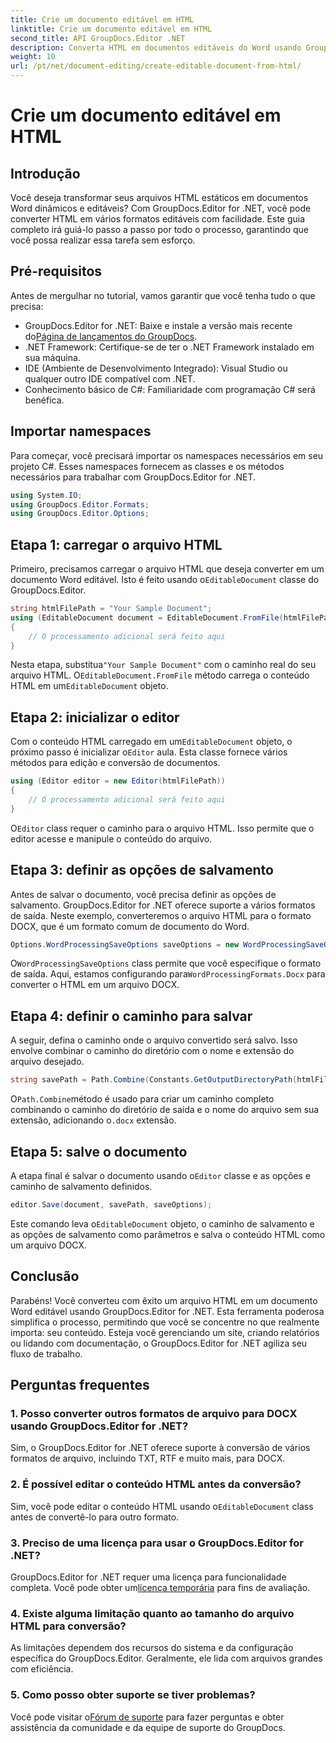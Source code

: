 ```yaml
---
title: Crie um documento editável em HTML
linktitle: Crie um documento editável em HTML
second_title: API GroupDocs.Editor .NET
description: Converta HTML em documentos editáveis do Word usando GroupDocs.Editor for .NET com este guia passo a passo. Perfeito para agilizar seu fluxo de trabalho de gerenciamento de documentos.
weight: 10
url: /pt/net/document-editing/create-editable-document-from-html/
---
```


# Crie um documento editável em HTML

## Introdução
Você deseja transformar seus arquivos HTML estáticos em documentos Word dinâmicos e editáveis? Com GroupDocs.Editor for .NET, você pode converter HTML em vários formatos editáveis com facilidade. Este guia completo irá guiá-lo passo a passo por todo o processo, garantindo que você possa realizar essa tarefa sem esforço.
## Pré-requisitos
Antes de mergulhar no tutorial, vamos garantir que você tenha tudo o que precisa:
-  GroupDocs.Editor for .NET: Baixe e instale a versão mais recente do[Página de lançamentos do GroupDocs](https://releases.groupdocs.com/editor/net/).
- .NET Framework: Certifique-se de ter o .NET Framework instalado em sua máquina.
- IDE (Ambiente de Desenvolvimento Integrado): Visual Studio ou qualquer outro IDE compatível com .NET.
- Conhecimento básico de C#: Familiaridade com programação C# será benéfica.
## Importar namespaces
Para começar, você precisará importar os namespaces necessários em seu projeto C#. Esses namespaces fornecem as classes e os métodos necessários para trabalhar com GroupDocs.Editor for .NET.
```csharp
using System.IO;
using GroupDocs.Editor.Formats;
using GroupDocs.Editor.Options;
```
## Etapa 1: carregar o arquivo HTML
 Primeiro, precisamos carregar o arquivo HTML que deseja converter em um documento Word editável. Isto é feito usando o`EditableDocument` classe do GroupDocs.Editor.

```csharp
string htmlFilePath = "Your Sample Document";
using (EditableDocument document = EditableDocument.FromFile(htmlFilePath, null))
{
    // O processamento adicional será feito aqui
}
```
 Nesta etapa, substitua`"Your Sample Document"` com o caminho real do seu arquivo HTML. O`EditableDocument.FromFile` método carrega o conteúdo HTML em um`EditableDocument` objeto.
## Etapa 2: inicializar o editor
 Com o conteúdo HTML carregado em um`EditableDocument` objeto, o próximo passo é inicializar o`Editor` aula. Esta classe fornece vários métodos para edição e conversão de documentos.

```csharp
using (Editor editor = new Editor(htmlFilePath))
{
    // O processamento adicional será feito aqui
}
```
 O`Editor` class requer o caminho para o arquivo HTML. Isso permite que o editor acesse e manipule o conteúdo do arquivo.
## Etapa 3: definir as opções de salvamento
Antes de salvar o documento, você precisa definir as opções de salvamento. GroupDocs.Editor for .NET oferece suporte a vários formatos de saída. Neste exemplo, converteremos o arquivo HTML para o formato DOCX, que é um formato comum de documento do Word.

```csharp
Options.WordProcessingSaveOptions saveOptions = new WordProcessingSaveOptions(WordProcessingFormats.Docx);
```
 O`WordProcessingSaveOptions` class permite que você especifique o formato de saída. Aqui, estamos configurando para`WordProcessingFormats.Docx` para converter o HTML em um arquivo DOCX.
## Etapa 4: definir o caminho para salvar
A seguir, defina o caminho onde o arquivo convertido será salvo. Isso envolve combinar o caminho do diretório com o nome e extensão do arquivo desejado.

```csharp
string savePath = Path.Combine(Constants.GetOutputDirectoryPath(htmlFilePath), Path.GetFileNameWithoutExtension(htmlFilePath) + ".docx");
```
 O`Path.Combine`método é usado para criar um caminho completo combinando o caminho do diretório de saída e o nome do arquivo sem sua extensão, adicionando o`.docx` extensão.
## Etapa 5: salve o documento
 A etapa final é salvar o documento usando o`Editor` classe e as opções e caminho de salvamento definidos.

```csharp
editor.Save(document, savePath, saveOptions);
```
 Este comando leva o`EditableDocument` objeto, o caminho de salvamento e as opções de salvamento como parâmetros e salva o conteúdo HTML como um arquivo DOCX.
## Conclusão
Parabéns! Você converteu com êxito um arquivo HTML em um documento Word editável usando GroupDocs.Editor for .NET. Esta ferramenta poderosa simplifica o processo, permitindo que você se concentre no que realmente importa: seu conteúdo. Esteja você gerenciando um site, criando relatórios ou lidando com documentação, o GroupDocs.Editor for .NET agiliza seu fluxo de trabalho.
## Perguntas frequentes
### 1. Posso converter outros formatos de arquivo para DOCX usando GroupDocs.Editor for .NET?
Sim, o GroupDocs.Editor for .NET oferece suporte à conversão de vários formatos de arquivo, incluindo TXT, RTF e muito mais, para DOCX.
### 2. É possível editar o conteúdo HTML antes da conversão?
 Sim, você pode editar o conteúdo HTML usando o`EditableDocument` class antes de convertê-lo para outro formato.
### 3. Preciso de uma licença para usar o GroupDocs.Editor for .NET?
 GroupDocs.Editor for .NET requer uma licença para funcionalidade completa. Você pode obter um[licença temporária](https://purchase.groupdocs.com/temporary-license/) para fins de avaliação.
### 4. Existe alguma limitação quanto ao tamanho do arquivo HTML para conversão?
As limitações dependem dos recursos do sistema e da configuração específica do GroupDocs.Editor. Geralmente, ele lida com arquivos grandes com eficiência.
### 5. Como posso obter suporte se tiver problemas?
 Você pode visitar o[Fórum de suporte](https://forum.groupdocs.com/c/editor/20) para fazer perguntas e obter assistência da comunidade e da equipe de suporte do GroupDocs.